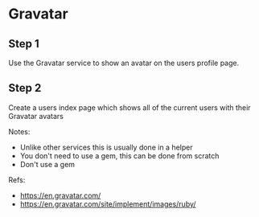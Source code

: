 # Gravatar

## Step 1

Use the Gravatar service to show an avatar on the users profile page.


## Step 2

Create a users index page which shows all of the current users with their Gravatar avatars

Notes: 
* Unlike other services this is usually done in a helper
* You don't need to use a gem, this can be done from scratch
* Don't use a gem

Refs: 
* https://en.gravatar.com/
* https://en.gravatar.com/site/implement/images/ruby/
